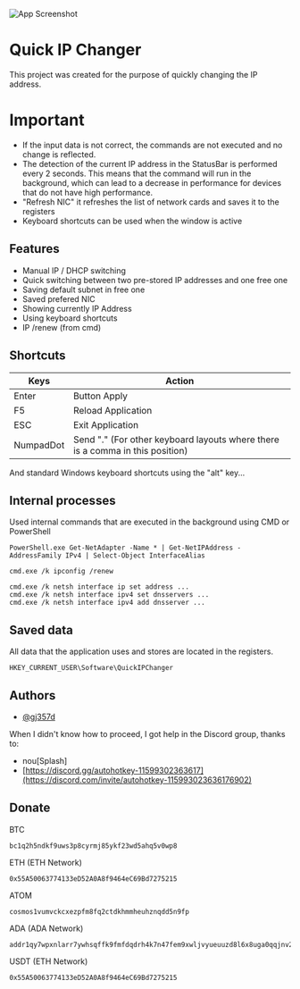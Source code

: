 
![App Screenshot](https://github.com/oliverbedi/QuickIPChanger/blob/main/QuickIPChanger.png?raw=true)


# Quick IP Changer

This project was created for the purpose of quickly changing the IP address.


# Important

- If the input data is not correct, the commands are not executed and no change is reflected.
- The detection of the current IP address in the StatusBar is performed every 2 seconds. This means that the command will run in the background, which can lead to a decrease in performance for devices that do not have high performance.
- "Refresh NIC" it refreshes the list of network cards and saves it to the registers
- Keyboard shortcuts can be used when the window is active
## Features

- Manual IP / DHCP switching
- Quick switching between two pre-stored IP addresses and one free one
- Saving default subnet in free one
- Saved prefered NIC
- Showing currently IP Address
- Using keyboard shortcuts
- IP /renew (from cmd)


## Shortcuts

| Keys  | Action |
| ------------- | ------------- |
| Enter  | Button Apply |
| F5  | Reload Application  |
| ESC  | Exit Application  |
| NumpadDot | Send "." (For other keyboard layouts where there is a comma in this position)

And standard Windows keyboard shortcuts using the "alt" key...
## Internal processes

Used internal commands that are executed in the background using CMD or PowerShell

```
PowerShell.exe Get-NetAdapter -Name * | Get-NetIPAddress -AddressFamily IPv4 | Select-Object InterfaceAlias

cmd.exe /k ipconfig /renew

cmd.exe /k netsh interface ip set address ...
cmd.exe /k netsh interface ipv4 set dnsservers ...
cmd.exe /k netsh interface ipv4 add dnsserver ...
```

## Saved data

All data that the application uses and stores are located in the registers.
```
HKEY_CURRENT_USER\Software\QuickIPChanger
```

## Authors

- [@gj357d](https://github.com/gj357d)

When I didn't know how to proceed, I got help in the Discord group, thanks to:
 
- nou[Splash]
- [https://discord.gg/autohotkey-11599302363617](https://discord.com/invite/autohotkey-115993023636176902)

## Donate

BTC
```
bc1q2h5ndkf9uws3p8cyrmj85ykf23wd5ahq5v0wp8
```
ETH (ETH Network)
```
0x55A50063774133eD52A0A8f9464eC69Bd7275215
```
ATOM
```
cosmos1vumvckcxezpfm8fq2ctdkhmmheuhznqdd5n9fp
```
ADA (ADA Network)
```
addr1qy7wpxnlarr7ywhsqffk9fmfdqdrh4k7n47fem9xwljvyueuuzd8l6x8uga0qqjnv2nkj6q680tda8tunnk2valycfesmcc6ur
```
USDT (ETH Network)
```
0x55A50063774133eD52A0A8f9464eC69Bd7275215
```
